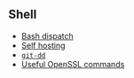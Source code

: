 ## Shell

- [Bash dispatch](../dispatch.md)
- [Self hosting](../hosting.md)
- [`git-dd`](../git-dd.md)
- [Useful OpenSSL commands](../openssl.md)